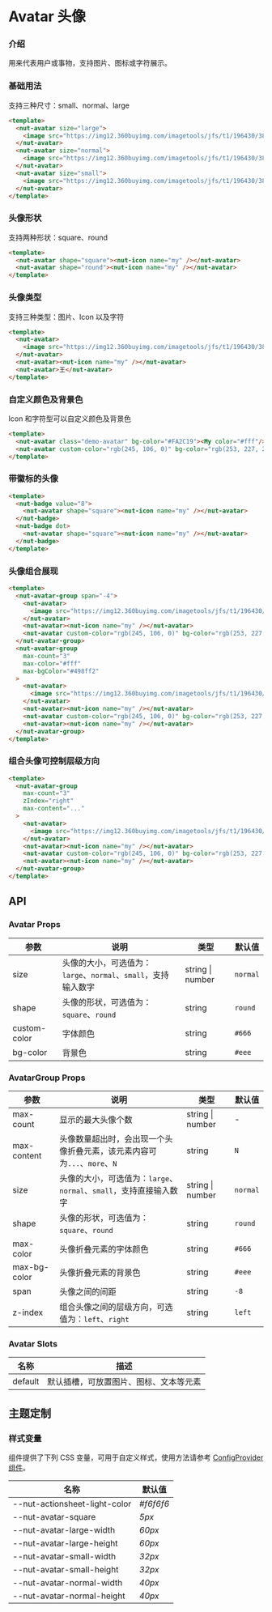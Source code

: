 # Avatar 头像

### 介绍

用来代表用户或事物，支持图片、图标或字符展示。

### 基础用法

支持三种尺寸：small、normal、large

```html
<template>
  <nut-avatar size="large">
    <image src="https://img12.360buyimg.com/imagetools/jfs/t1/196430/38/8105/14329/60c806a4Ed506298a/e6de9fb7b8490f38.png" />
  </nut-avatar>
  <nut-avatar size="normal">
    <image src="https://img12.360buyimg.com/imagetools/jfs/t1/196430/38/8105/14329/60c806a4Ed506298a/e6de9fb7b8490f38.png" />
  </nut-avatar>
  <nut-avatar size="small">
    <image src="https://img12.360buyimg.com/imagetools/jfs/t1/196430/38/8105/14329/60c806a4Ed506298a/e6de9fb7b8490f38.png" />
  </nut-avatar>
</template>
```

### 头像形状

支持两种形状：square、round

```html
<template>
  <nut-avatar shape="square"><nut-icon name="my" /></nut-avatar>
  <nut-avatar shape="round"><nut-icon name="my" /></nut-avatar>
</template>
```

### 头像类型

支持三种类型：图片、Icon 以及字符

```html
<template>
  <nut-avatar>
    <image src="https://img12.360buyimg.com/imagetools/jfs/t1/196430/38/8105/14329/60c806a4Ed506298a/e6de9fb7b8490f38.png" />
  </nut-avatar>
  <nut-avatar><nut-icon name="my" /></nut-avatar>
  <nut-avatar>王</nut-avatar>
</template>
```

### 自定义颜色及背景色

Icon 和字符型可以自定义颜色及背景色

```html
<template>
  <nut-avatar class="demo-avatar" bg-color="#FA2C19"><My color="#fff"/></nut-avatar>
  <nut-avatar custom-color="rgb(245, 106, 0)" bg-color="rgb(253, 227, 207)">小明</nut-avatar>
</template>
```

### 带徽标的头像

```html
<template>
  <nut-badge value="8">
    <nut-avatar shape="square"><nut-icon name="my" /></nut-avatar>
  </nut-badge>
  <nut-badge dot>
    <nut-avatar shape="square"><nut-icon name="my" /></nut-avatar>
  </nut-badge>
</template>
```

### 头像组合展现

```html
<template>
  <nut-avatar-group span="-4">
    <nut-avatar>
      <image src="https://img12.360buyimg.com/imagetools/jfs/t1/196430/38/8105/14329/60c806a4Ed506298a/e6de9fb7b8490f38.png" />
    </nut-avatar>
    <nut-avatar><nut-icon name="my" /></nut-avatar>
    <nut-avatar custom-color="rgb(245, 106, 0)" bg-color="rgb(253, 227, 207)">小明</nut-avatar>
  </nut-avatar-group>
  <nut-avatar-group
    max-count="3"
    max-color="#fff"
    max-bgColor="#498ff2"
  >
    <nut-avatar>
      <image src="https://img12.360buyimg.com/imagetools/jfs/t1/196430/38/8105/14329/60c806a4Ed506298a/e6de9fb7b8490f38.png" />
    </nut-avatar>
    <nut-avatar><nut-icon name="my" /></nut-avatar>
    <nut-avatar custom-color="rgb(245, 106, 0)" bg-color="rgb(253, 227, 207)">小明</nut-avatar>
    <nut-avatar><nut-icon name="my" /></nut-avatar>
  </nut-avatar-group>
</template>
```

### 组合头像可控制层级方向

```html
<template>
  <nut-avatar-group
    max-count="3"
    zIndex="right"
    max-content="..."
  >
    <nut-avatar>
      <image src="https://img12.360buyimg.com/imagetools/jfs/t1/196430/38/8105/14329/60c806a4Ed506298a/e6de9fb7b8490f38.png" />
    </nut-avatar>
    <nut-avatar><nut-icon name="my" /></nut-avatar>
    <nut-avatar custom-color="rgb(245, 106, 0)" bg-color="rgb(253, 227, 207)">U</nut-avatar>
    <nut-avatar><nut-icon name="my" /></nut-avatar>
  </nut-avatar-group>
</template>
```

## API

### Avatar Props

| 参数         | 说明                                                           | 类型             | 默认值   |
| ------------ | -------------------------------------------------------------- | ---------------- | -------- |
| size         | 头像的大小，可选值为：`large`、`normal`、`small`，支持输入数字 | string \| number | `normal` |
| shape        | 头像的形状，可选值为：`square`、`round`                        | string           | `round`  |
| custom-color | 字体颜色                                                       | string           | `#666`   |
| bg-color     | 背景色                                                         | string           | `#eee`   |

### AvatarGroup Props

| 参数         | 说明                                                                     | 类型             | 默认值   |
| ------------ | ------------------------------------------------------------------------ | ---------------- | -------- |
| max-count    | 显示的最大头像个数                                                       | string \| number | -        |
| max-content  | 头像数量超出时，会出现一个头像折叠元素，该元素内容可为`...`、`more`、`N` | string           | `N`      |
| size         | 头像的大小，可选值为：`large`、`normal`、`small`，支持直接输入数字       | string \| number | `normal` |
| shape        | 头像的形状，可选值为：`square`、`round`                                  | string           | `round`  |
| max-color    | 头像折叠元素的字体颜色                                                   | string           | `#666`   |
| max-bg-color | 头像折叠元素的背景色                                                     | string           | `#eee`   |
| span         | 头像之间的间距                                                           | string           | `-8`     |
| z-index      | 组合头像之间的层级方向，可选值为：`left`、`right`                        | string           | `left`   |

### Avatar Slots

| 名称    | 描述                                   |
| ------- | -------------------------------------- |
| default | 默认插槽，可放置图片、图标、文本等元素 |

## 主题定制

### 样式变量

组件提供了下列 CSS 变量，可用于自定义样式，使用方法请参考 [ConfigProvider 组件](/components/basic/configprovider)。

| 名称                          | 默认值    |
| ----------------------------- | --------- |
| --nut-actionsheet-light-color | _#f6f6f6_ |
| --nut-avatar-square           | _5px_     |
| --nut-avatar-large-width      | _60px_    |
| --nut-avatar-large-height     | _60px_    |
| --nut-avatar-small-width      | _32px_    |
| --nut-avatar-small-height     | _32px_    |
| --nut-avatar-normal-width     | _40px_    |
| --nut-avatar-normal-height    | _40px_    |
